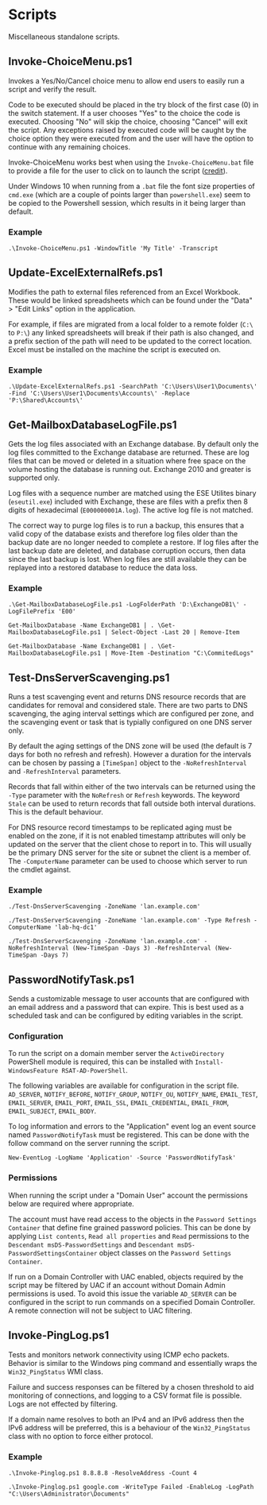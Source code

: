 # Scripts #

Miscellaneous standalone scripts.

## Invoke-ChoiceMenu.ps1 ##

Invokes a Yes/No/Cancel choice menu to allow end users to easily run a script and verify the result.

Code to be executed should be placed in the try block of the first case (0) in the switch statement. If a user chooses "Yes" to the choice the code is executed. Choosing "No" will skip the choice, choosing "Cancel" will exit the script. Any exceptions raised by executed code will be caught by the choice option they were executed from and the user will have the option to continue with any remaining choices.

Invoke-ChoiceMenu works best when using the `Invoke-ChoiceMenu.bat` file to provide a file for the user to click on to launch the script ([credit](http://blog.danskingdom.com/allow-others-to-run-your-powershell-scripts-from-a-batch-file-they-will-love-you-for-it/)).

Under Windows 10 when running from a `.bat` file the font size properties of `cmd.exe` (which are a couple of points larger than `powershell.exe`) seem to be copied to the Powershell session, which results in it being larger than default.

### Example ###

`.\Invoke-ChoiceMenu.ps1 -WindowTitle 'My Title' -Transcript`

## Update-ExcelExternalRefs.ps1 ##

Modifies the path to external files referenced from an Excel Workbook. These would be linked spreadsheets which can be found under the "Data" > "Edit Links" option in the application.

For example, if files are migrated from a local folder to a remote folder (`C:\` to `P:\`) any linked spreadsheets will break if their path is also changed, and a prefix section of the path will need to be updated to the correct location. Excel must be installed on the machine the script is executed on.

### Example ###

`.\Update-ExcelExternalRefs.ps1 -SearchPath 'C:\Users\User1\Documents\' -Find 'C:\Users\User1\Documents\Accounts\' -Replace 'P:\Shared\Accounts\'`

## Get-MailboxDatabaseLogFile.ps1 ##

Gets the log files associated with an Exchange database. By default only the log files committed to the Exchange database are returned. These are log files that can be moved or deleted in a situation where free space on the volume hosting the database is running out. Exchange 2010 and greater is supported only.

Log files with a sequence number are matched using the ESE Utilites binary (`eseutil.exe`) included with Exchange, these are files with a prefix then 8 digits of hexadecimal (`E000000001A.log`). The active log file is not matched.

The correct way to purge log files is to run a backup, this ensures that a valid copy of the database exists and therefore log files older than the backup date are no longer needed to complete a restore. If log files after the last backup date are deleted, and database corruption occurs, then data since the last backup is lost. When log files are still available they can be replayed into a restored database to reduce the data loss.

### Example ###

`.\Get-MailboxDatabaseLogFile.ps1 -LogFolderPath 'D:\ExchangeDB1\' -LogFilePrefix 'E00'`

`Get-MailboxDatabase -Name ExchangeDB1 | . \Get-MailboxDatabaseLogFile.ps1 | Select-Object -Last 20 | Remove-Item`

`Get-MailboxDatabase -Name ExchangeDB1 | . \Get-MailboxDatabaseLogFile.ps1 | Move-Item -Destination "C:\CommitedLogs"`

## Test-DnsServerScavenging.ps1 ##

Runs a test scavenging event and returns DNS resource records that are candidates for removal and considered stale. There are two parts to DNS scavenging, the aging interval settings which are configured per zone, and the scavenging event or task that is typially configured on one DNS server only.

By default the aging settings of the DNS zone will be used (the default is 7 days for both no refresh and refresh). However a duration for the intervals can be chosen by passing a `[TimeSpan]` object to the `-NoRefreshInterval` and `-RefreshInterval` parameters.

Records that fall within either of the two intervals can be returned using the `-Type` parameter with the `NoRefresh` or `Refresh` keywords. The keyword `Stale` can be used to return records that fall outside both interval durations. This is the default behaviour.

For DNS resource record timestamps to be replicated aging must be enabled on the zone, if it is not enabled timestamp attributes will only be updated on the server that the client chose to report in to. This will usually be the primary DNS server for the site or subnet the client is a member of. The `-ComputerName` parameter can be used to choose which server to run the cmdlet against.

### Example ###

`./Test-DnsServerScavenging -ZoneName 'lan.example.com'`

`./Test-DnsServerScavenging -ZoneName 'lan.example.com' -Type Refresh -ComputerName 'lab-hq-dc1'`

`./Test-DnsServerScavenging -ZoneName 'lan.example.com' -NoRefreshInterval (New-TimeSpan -Days 3) -RefreshInterval (New-TimeSpan -Days 7)`

## PasswordNotifyTask.ps1 ##

Sends a customizable message to user accounts that are configured with an email address and a password that can expire. This is best used as a scheduled task and can be configured by editing variables in the script.

### Configuration ###

To run the script on a domain member server the `ActiveDirectory` PowerShell module is required, this can be installed with `Install-WindowsFeature RSAT-AD-PowerShell`.

The following variables are available for configuration in the script file. `AD_SERVER`, `NOTIFY_BEFORE`, `NOTIFY_GROUP`, `NOTIFY_OU`, `NOTIFY_NAME`, `EMAIL_TEST`, `EMAIL_SERVER`, `EMAIL_PORT`, `EMAIL_SSL`, `EMAIL_CREDENTIAL`, `EMAIL_FROM`, `EMAIL_SUBJECT`, `EMAIL_BODY`.

To log information and errors to the "Application" event log an event source named `PasswordNotifyTask` must be registered. This can be done with the follow command on the server running the script.

`New-EventLog -LogName 'Application' -Source 'PasswordNotifyTask'`

### Permissions ###

When running the script under a "Domain User" account the permissions below are required where appropriate.

The account must have read access to the objects in the `Password Settings Container` that define fine grained password policies. This can be done by applying `List contents`, `Read all properties` and `Read` permissions to the `Descendant msDS-PasswordSettings` and `Descendant msDS-PasswordSettingsContainer` object classes on the `Password Settings Container`.

If run on a Domain Controller with UAC enabled, objects required by the script may be filtered by UAC if an account without Domain Admin permissions is used. To avoid this issue the variable `AD_SERVER` can be configured in the script to run commands on a specified Domain Controller. A remote connection will not be subject to UAC filtering.

## Invoke-PingLog.ps1 ##

Tests and monitors network connectivity using ICMP echo packets. Behavior is similar to the Windows ping command and essentially wraps the `Win32_PingStatus` WMI class.

Failure and success responses can be filtered by a chosen threshold to aid monitoring of connections, and logging to a CSV format file is possible. Logs are not effected by filtering. 

If a domain name resolves to both an IPv4 and an IPv6 address then the IPv6 address will be preferred, this is a behaviour of the `Win32_PingStatus` class with no option to force either protocol.

### Example ###

`.\Invoke-Pinglog.ps1 8.8.8.8 -ResolveAddress -Count 4`

`.\Invoke-Pinglog.ps1 google.com -WriteType Failed -EnableLog -LogPath "C:\Users\Administrator\Documents"`
